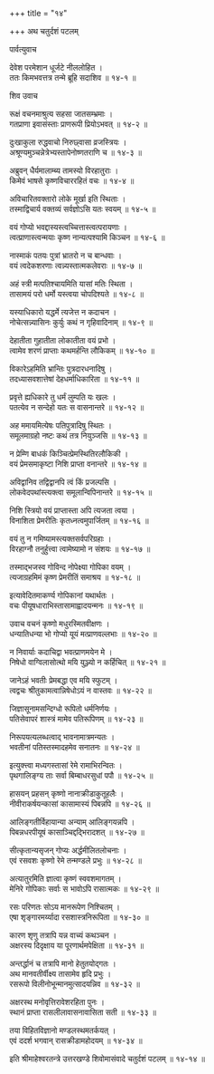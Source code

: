 +++
title = "१४"

+++
अथ चतुर्दशं पटलम्   
  
  
पार्वत्युवाच  
  
  
देवेश परमेशान धूर्जटे नीललोहित ।  
ततः किमभवत्तत्र तन्मे ब्रूहि सदाशिव ॥ १४-१ ॥  
  
  
शिव उवाच  
  
  
रूक्षं वचनमाश्रुत्य सहसा जातसम्भ्रमाः ।  
गतप्राणा इवासंस्ताः प्राणरूपी प्रियोऽभवत् ॥ १४-२ ॥  
  
दुःखाकुला रुद्धवाचो निरुछ्वासा व्रजस्त्रियः ।  
अश्रूण्यमुञ्चन्नेत्रेभ्यस्तापेनोष्णतराणि च ॥ १४-३ ॥  
  
अब्रुवन् धैर्यमालाम्ब्य तामस्यो विरहातुराः ।  
किमेवं भाषसे कृष्णविचाररहितं वचः ॥ १४-४ ॥  
  
अविचारितवक्तारो लोके मूर्खा इति स्थिताः ।  
तस्माद्विचार्य वक्तव्यं सर्वज्ञोऽसि यतः स्वयम् ॥ १४-५ ॥  
  
वयं गोप्यो भवद्दास्यस्त्वच्चित्तास्त्वत्परायणाः ।  
त्वत्प्राणास्त्वन्मयाः कृष्ण नान्यत्पश्यामि किञ्चन ॥ १४-६ ॥  
  
नास्माकं पतयः पुत्रां भ्रातरो न च बान्धवाः ।  
वयं त्वदेकशरणाः त्वन्न्यस्तात्मकलेवराः ॥ १४-७ ॥  
  
अहं स्त्री मत्पतिश्चायमिति यासां मतिः स्थिता ।  
तासामयं परो धर्मो यस्त्वया चोपदिश्यते ॥ १४-८ ॥  
  
यस्याधिकारो यद्धर्मे त्यजेत्त न कदाचन ।  
नोचेत्सन्न्यासिनः कुर्युः कथं न गृहिवादिनाम् ॥ १४-९ ॥  
  
देहातीता गुहातीता लोकातीता वयं प्रभो ।  
त्वामेव शरणं प्राप्ताः कथमर्हन्ति लौकिकम् ॥ १४-१० ॥  
  
विकारेऽहमिति भ्रान्तिः पुत्रदारधनादिषु ।  
तदध्यासवशात्तेषां देहधर्माधिकारिता ॥ १४-११ ॥  
  
प्रवृत्ते ह्यधिकारे तु धर्मं लुम्पति यः खलः ।  
पतत्येव न सन्देहो यतः स वासनान्तरे ॥ १४-१२ ॥  
  
अह ममायमित्येषः पतिपुत्रादिषु स्थितः ।  
समूलमाग्रहो नष्टः कथं तत्र नियुञ्जसि ॥ १४-१३ ॥  
  
न प्रेम्णि बाधकं किञ्चित्प्रेमस्थितिरलौकिकी ।  
वयं प्रेमसमाकृष्टा निशि प्राप्ता वनान्तरे ॥ १४-१४ ॥  
  
अविद्वानिव तद्विद्वानपि त्वं किं प्रजल्पसि ।  
लोकवेदपथांस्त्यक्त्वा समूलान्विपिनान्तरे ॥ १४-१५ ॥  
  
निशि स्त्रियो वयं प्राप्तास्ता अपि त्यजता त्वया ।  
विनाशिता प्रेमरीतिः कृतध्नत्वमुपार्जितम् ॥ १४-१६ ॥  
  
वयं तु न गमिष्यामस्त्यक्तसर्वपरिग्रहाः ।  
विरहाग्नौ तनुर्हुत्त्वा त्वामेष्यामो न संशयः ॥ १४-१७ ॥  
  
तस्माद्भजस्व गोविन्द नोपेक्ष्या गोपिका वयम् ।  
त्यजाग्रहमिमं कृष्ण प्रेमरीतिं समाश्रय ॥ १४-१८ ॥  
  
इत्यावेदितमाकर्ण्य गोपिकानां यथार्थतः ।  
वचः पीयूषधाराभिस्तासामाह्वादयन्मनः ॥ १४-१९ ॥  
  
उवाच वचनं कृष्णो मधुरस्मितवीक्षणः ।  
धन्यातिधन्या भो गोप्यो यूयं मत्प्राणवल्लभाः ॥ १४-२० ॥  
  
न निवार्याः कदाचिद्वा भवत्प्राणमयेन मे ।  
निषेधो वाग्विलासोत्थो मयि युञ्ज्यो न कर्हिचित् ॥ १४-२१ ॥  
  
जानेऽहं भवतीः प्रेमबद्धा एव मयि स्फुटम् ।  
त्वद्वचः श्रीतुकामत्वान्निषेधोऽयं न वास्तवः ॥ १४-२२ ॥  
  
जिज्ञासूनामसन्दिग्धो रूपितो धर्मनिर्णयः ।  
पतिसेवापरं शास्त्रं मामेव पतिरूपिणम् ॥ १४-२३ ॥  
  
निरूपयत्यलब्धत्वाद् भावनामात्रमन्यतः ।  
भवतीनां पतिस्तस्मादहमेव सनातनः ॥ १४-२४ ॥  
  
इत्युक्त्त्वा मध्यगस्तासां रेमे रामाभिरन्वितः ।  
पृथगालिङ्ग्य ताः सर्वा बिम्बाधरसुधां पपौ ॥ १४-२५ ॥  
  
हासयन् प्रहसन् कृष्णो नानाक्रीडाकुतूहलैः ।  
नीवीराकर्षयन्कासां कासामास्यं पिबन्नपि ॥ १४-२६ ॥  
  
आलिङ्गतीर्विहायान्या अन्याम् आलिङ्गयन्नपि ।  
पिबन्नधरपीयूषं कासाञ्चिद्दद्भिरादशत् ॥ १४-२७ ॥  
  
सीत्कृतान्यसृजन् गोप्यः अर्द्धमीलितलोचनाः ।  
एवं रसवशः कृष्णो रेमे तन्मण्डले प्रभुः ॥ १४-२८ ॥  
  
अत्यातुरमिति ज्ञात्वा कृष्णं स्ववशमागतम् ।  
मेनिरे गोपिकाः सर्वाः स भावोऽपि रासात्मकः ॥ १४-२९ ॥  
  
रसः परिणतः सोऽय मानरूपेण निश्चितम् ।  
एषा शृङ्गारमर्य्यादा रसशास्त्रनिरूपिता ॥ १४-३० ॥  
  
कारण शृणु तत्रापि यन्न वाच्यं कथञ्चन ।  
अक्षरस्य दिदृक्षाय या पूरणार्थमपेक्षिता ॥ १४-३१ ॥  
  
अन्तर्द्धानं च तत्रापि मानो हेतुतयोद्गतः ।  
अथ मानवतीर्वीक्ष्य तासामेव हृदि प्रभुः ।  
रसरूपो विलीनोभून्मानमुत्सादयन्निव ॥ १४-३२ ॥  
  
अक्षरस्थ मनोवृत्तिरावेशरहिता पुनः ।  
स्थानं प्राप्ता रासलीलावासनावासिता सती ॥ १४-३३ ॥  
  
तया विहितविज्ञानो मण्डलस्थमतर्कयत् ।  
एवं ददर्श भगवान् रासक्रीडामहोदयम् ॥ १४-३४ ॥  
  
  
  
इति श्रीमाहेश्वरतन्त्रे उत्तरखण्डे शिवोमासंवादे चतुर्दशं पटलम् ॥ १४-१४ ॥  
  
  
  
  